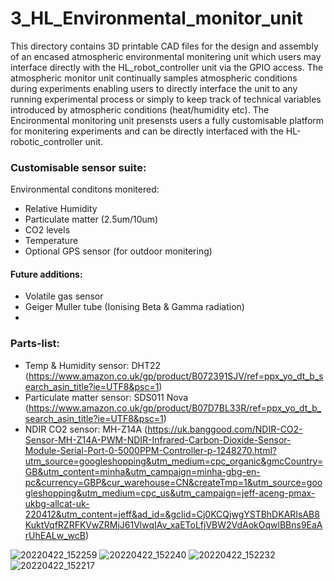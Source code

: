 # 3_HL_Environmental_monitor_unit
This directory contains 3D printable CAD files for the design and assembly of an encased atmospheric environmental monitering unit which users may interface directly with the HL_robot_controller unit via the GPIO access.
The atmospheric monitor unit continually samples atmospheric conditions during experiments enabling users to directly interface the unit to any running experimental process or simply to keep track of technical variables introduced by atmospheric conditions (heat/humidity etc). The Encironmental monitoring unit presensts users a fully customisable platform for monitering experiments and can be directly interfaced with the HL-robotic_controller unit.

### Customisable sensor suite:
Environmental conditons monitered:
- Relative Humidity
- Particulate matter (2.5um/10um)
- CO2 levels
- Temperature
- Optional GPS sensor (for outdoor monitering)

####	Future additions:
- Volatile gas sensor
- Geiger Muller tube (Ionising Beta & Gamma radiation)
- 
### Parts-list:
- Temp & Humidity sensor: DHT22 (https://www.amazon.co.uk/gp/product/B072391SJV/ref=ppx_yo_dt_b_search_asin_title?ie=UTF8&psc=1)
- Particulate matter sensor: SDS011 Nova (https://www.amazon.co.uk/gp/product/B07D7BL33R/ref=ppx_yo_dt_b_search_asin_title?ie=UTF8&psc=1)
- NDIR CO2 sensor: MH-Z14A (https://uk.banggood.com/NDIR-CO2-Sensor-MH-Z14A-PWM-NDIR-Infrared-Carbon-Dioxide-Sensor-Module-Serial-Port-0-5000PPM-Controller-p-1248270.html?utm_source=googleshopping&utm_medium=cpc_organic&gmcCountry=GB&utm_content=minha&utm_campaign=minha-gbg-en-pc&currency=GBP&cur_warehouse=CN&createTmp=1&utm_source=googleshopping&utm_medium=cpc_us&utm_campaign=jeff-aceng-pmax-ukbg-allcat-uk-220412&utm_content=jeff&ad_id=&gclid=Cj0KCQjwgYSTBhDKARIsAB8KuktVqfRZRFKVwZRMjJ61VlwqIAv_xaEToLfjVBW2VdAokOqwlBBns9EaArUhEALw_wcB)

![20220422_152259](https://user-images.githubusercontent.com/46449131/165091156-afa01c68-ce66-4e17-a603-f21f75f2ba3e.jpg)
![20220422_152240](https://user-images.githubusercontent.com/46449131/165091159-43c87510-6fa8-4a57-a539-a83a821d6bbb.jpg)
![20220422_152232](https://user-images.githubusercontent.com/46449131/165091163-f7c38e24-e38d-45c7-839e-d64be4ffe292.jpg)
![20220422_152217](https://user-images.githubusercontent.com/46449131/165091165-5d5b1455-8a9c-4c69-b683-4dab36c04af5.jpg)
